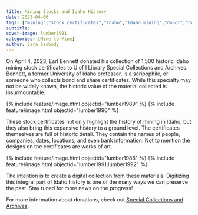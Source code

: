 ```yaml
---
title: Mining Stocks and Idaho History
date: 2023-04-06
tags: ["mining","stock certificates","Idaho","Idaho mining","donor","donation"]
subtitle: 
cover-image: lumber1991
categories: [Mine to Mine]
author: Sara Szobody
---
```


On April 4, 2023, Earl Bennett donated his collection of 1,500 historic Idaho mining stock certificates to U of I Library Special Collections and Archives. Bennett, a former University of Idaho professor, is a scripophile, or someone who collects bond and share certificates. While this specialty may not be widely known, the historic value of the material collected is insurmountable.

{% include feature/image.html objectid="lumber1989" %}
{% include feature/image.html objectid="lumber1990" %}

These stock certificates not only highlight the history of mining in Idaho, but they also bring this expansive history to a ground level. The certificates themselves are full of historic detail. They contain the names of people, companies, dates, locations, and even bank information. Not to mention the designs on the certificates are works of art.

{% include feature/image.html objectid="lumber1988" %}
{% include feature/image.html objectid="lumber1991;lumber1992" %}

The intention is to create a digital collection from these materials. Digitizing this integral part of Idaho history is one of the many ways we can preserve the past. Stay tuned for more news on the progress!

For more information about donations, check out [Special Collections and Archives](https://www.lib.uidaho.edu/special-collections/donations.html).